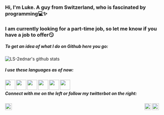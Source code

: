 ### Hi, I'm Luke. A guy from Switzerland, who is fascinated by programming:computer::sparkles:

### I am currently looking for a part-time job, so let me know if you have a job to offer:smirk:

##### To get an idea of what I do on Github here you go:
![LS-2ednar's github stats](https://github-readme-stats.vercel.app/api?username=LS-2ednar&hide=issues)


##### I use these languages as of now:
[<img align = "left" width = "33px" src="https://cdn3.iconfinder.com/data/icons/logos-and-brands-adobe/512/267_Python-512.png">](https://github.com/LS-2ednar/PAD2020_GenomicSequence_to_Species_Cluster)
[<img align = "left" width = "33px" src="https://cdn4.iconfinder.com/data/icons/logos-and-brands/512/285_R_Project_logo-512.png">](https://github.com/LS-2ednar/statistics_cheatsheat/tree/main/R)
[<img align = "left" width = "33px" src="https://upload.wikimedia.org/wikipedia/commons/1/18/ISO_C%2B%2B_Logo.svg">](https://github.com/LS-2ednar/OpenFOAM_Programming)
<img align = "left" width = "33px" src="https://upload.wikimedia.org/wikipedia/commons/2/21/Matlab_Logo.png">
<img align = "left" width = "33px" src="https://upload.wikimedia.org/wikipedia/commons/thumb/9/92/LaTeX_logo.svg/1920px-LaTeX_logo.svg.png">
<img align = "left" width = "33px" src="https://upload.wikimedia.org/wikipedia/de/thumb/d/dd/MySQL_logo.svg/1280px-MySQL_logo.svg.png">
</br>
##### Connect with me on the left or follow my twitterbot on the right:
[<img align = "left" alt= "linkedin" width ="22px" src="https://www.flaticon.com/svg/static/icons/svg/174/174857.svg">](https://www.linkedin.com/in/lukas-schaub-bt)
<img align = "right" width = "22px" src="https://image.flaticon.com/icons/png/512/65/65508.png" >
[<img align = "right" width = "22px" src="https://allfacebook.de/wp-content/uploads/2020/02/Twitter_Logo_Blue-300x300.png">](https://twitter.com/thecuriousluke) 

